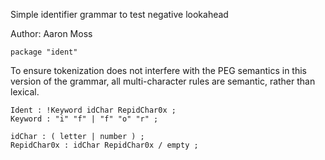 Simple identifier grammar to test negative lookahead

Author: Aaron Moss

```
package "ident"
```

To ensure tokenization does not interfere with the PEG semantics in this 
version of the grammar, all multi-character rules are semantic, rather than 
lexical.
```
Ident : !Keyword idChar RepidChar0x ;
Keyword : "i" "f" | "f" "o" "r" ;

idChar : ( letter | number ) ;
RepidChar0x : idChar RepidChar0x / empty ;
```